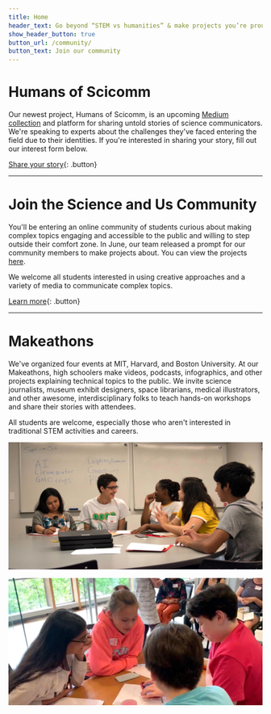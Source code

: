 ```yaml
---
title: Home
header_text: Go beyond “STEM vs humanities” & make projects you’re proud of
show_header_button: true
button_url: /community/
button_text: Join our community
---
```


# Humans of Scicomm

Our newest project, Humans of Scicomm, is an upcoming [Medium collection](https://medium.com/science-and-us) and platform for sharing untold stories of science communicators. We're speaking to experts about the challenges they've faced entering the field due to their identities. If you're interested in sharing your story, fill out our interest form below.

[Share your story](https://docs.google.com/forms/d/e/1FAIpQLSewD2UDBjMEK_WoxJRK2SQvpInyvQjTu_cok3KvqUrRH6Sy4Q/viewform){: .button}

---

# Join the Science and Us Community

You'll be entering an online community of students curious about making complex topics engaging and accessible to the public and willing to step outside their comfort zone. In June, our team released a prompt for our community members to make projects about. You can view the projects [here](/community/#project-gallery).

We welcome all students interested in using creative approaches and a variety of media to communicate complex topics.

[Learn more](/community/){: .button}

---

# Makeathons

We've organized four events at MIT, Harvard, and Boston University. At our Makeathons, high schoolers make videos, podcasts, infographics, and other projects explaining technical topics to the public. We invite science journalists, museum exhibit designers, space librarians, medical illustrators, and other awesome, interdisciplinary folks to teach hands-on workshops and share their stories with attendees.

All students are welcome, especially those who aren't interested in traditional STEM activities and careers.

<div class="grid two-columns" markdown="1">

![](/assets/1.jpg)

![](/assets/2.jpg)

</div>